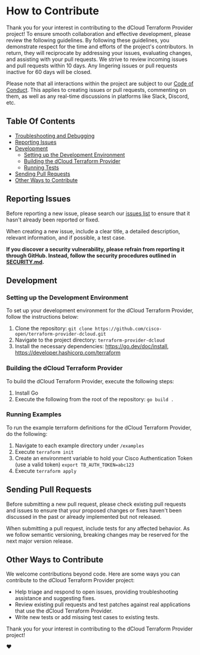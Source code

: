 # How to Contribute

Thank you for your interest in contributing to the dCloud Terraform Provider project! To ensure smooth collaboration and
effective development, please review the following guidelines. By following these guidelines, you demonstrate respect
for the time and efforts of the project's contributors. In return, they will reciprocate by addressing your issues,
evaluating changes, and assisting with your pull requests. We strive to review incoming issues and pull requests within
10 days. Any lingering issues or pull requests inactive for 60 days will be closed.

Please note that all interactions within the project are subject to our [Code of Conduct](/CODE_OF_CONDUCT.md). This
applies to creating issues or pull requests, commenting on them, as well as any real-time discussions in platforms like
Slack, Discord, etc.

## Table Of Contents

- [Troubleshooting and Debugging](#troubleshooting-and-debugging)
- [Reporting Issues](#reporting-issues)
- [Development](#development)
    - [Setting up the Development Environment](#setting-up-the-development-environment)
    - [Building the dCloud Terraform Provider](#building-the-dcloud-topology-builder-go-client)
    - [Running Tests](#running-tests)
- [Sending Pull Requests](#sending-pull-requests)
- [Other Ways to Contribute](#other-ways-to-contribute)

## Reporting Issues

Before reporting a new issue, please search
our [issues list](https://github.com/cisco-open/terraform-provider-dcloud/issues) to ensure that it hasn't already been
reported or fixed.

When creating a new issue, include a clear title, a detailed description, relevant information, and if possible, a test
case.

**If you discover a security vulnerability, please refrain from reporting it through GitHub. Instead, follow the
security procedures outlined in [SECURITY.md](/SECURITY.md).**

## Development

### Setting up the Development Environment

To set up your development environment for the dCloud Terraform Provider, follow the instructions below:

1. Clone the repository: `git clone https://github.com/cisco-open/terraform-provider-dcloud.git`
2. Navigate to the project directory: `terraform-provider-dcloud`
3. Install the necessary dependencies: https://go.dev/doc/install, https://developer.hashicorp.com/terraform

### Building the dCloud Terraform Provider

To build the dCloud Terraform Provider, execute the following steps:

1. Install Go
2. Execute the following from the root of the repository: `go build .`

### Running Examples

To run the example terraform definitions for the dCloud Terraform Provider, do the following:

1. Navigate to each example directory under `/examples`
2. Execute `terraform init`
3. Create an environment variable to hold your Cisco Authentication Token (use a valid
   token) `export TB_AUTH_TOKEN=abc123`
4. Execute `terraform apply`

## Sending Pull Requests

Before submitting a new pull request, please check existing pull requests and issues to ensure that your proposed
changes or fixes haven't been discussed in the past or already implemented but not released.

When submitting a pull request, include tests for any affected behavior. As we follow semantic versioning, breaking
changes may be reserved for the next major version release.

## Other Ways to Contribute

We welcome contributions beyond code. Here are some ways you can contribute to the dCloud Terraform Provider project:

- Help triage and respond to open issues, providing troubleshooting assistance and suggesting fixes.
- Review existing pull requests and test patches against real applications that use the dCloud Terraform Provider.
- Write new tests or add missing test cases to existing tests.

Thank you for your interest in contributing to the dCloud Terraform Provider project!

:heart:

